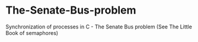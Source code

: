# The-Senate-Bus-problem
Synchronization of processes in C - The Senate Bus problem (See The Little Book of semaphores)
